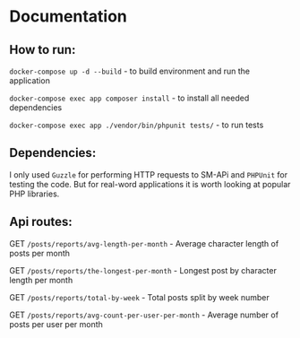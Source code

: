 # Documentation

## How to run:

`docker-compose up -d --build` - to build environment and run the application

`docker-compose exec app composer install` - to install all needed dependencies

`docker-compose exec app ./vendor/bin/phpunit tests/` - to run tests

## Dependencies:
I only used `Guzzle` for performing HTTP requests to SM-APi and `PHPUnit` for testing the code.
But for real-word applications it is worth looking at popular PHP libraries.

## Api routes:
GET `/posts/reports/avg-length-per-month` - Average character length of posts per month

GET `/posts/reports/the-longest-per-month` - Longest post by character length per month

GET `/posts/reports/total-by-week` - Total posts split by week number

GET `/posts/reports/avg-count-per-user-per-month` - Average number of posts per user per month
